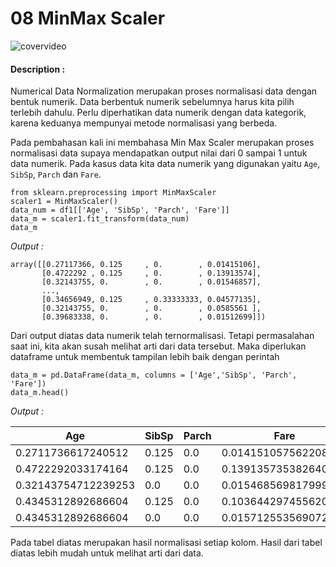 # 08 MinMax Scaler

![covervideo](http://bit.ly/makeaicovervideo)

#### **Description :**
Numerical Data Normalization merupakan proses normalisasi data dengan bentuk numerik. Data berbentuk numerik sebelumnya harus kita pilih terlebih dahulu. Perlu diperhatikan data numerik dengan data kategorik, karena keduanya mempunyai metode normalisasi yang berbeda. 

Pada pembahasan kali ini membahasa Min Max Scaler merupakan proses normalisasi data supaya mendapatkan output nilai dari 0 sampai 1 untuk data numerik. Pada kasus data kita data numerik yang digunakan yaitu ```Age```, ```SibSp```, ```Parch``` dan ```Fare```.

```
from sklearn.preprocessing import MinMaxScaler
scaler1 = MinMaxScaler()
data_num = df1[['Age', 'SibSp', 'Parch', 'Fare']]
data_m = scaler1.fit_transform(data_num)
data_m
```

*Output :*

```
array([[0.27117366, 0.125     , 0.        , 0.01415106],
       [0.4722292 , 0.125     , 0.        , 0.13913574],
       [0.32143755, 0.        , 0.        , 0.01546857],
       ...,
       [0.34656949, 0.125     , 0.33333333, 0.04577135],
       [0.32143755, 0.        , 0.        , 0.0585561 ],
       [0.39683338, 0.        , 0.        , 0.01512699]])
```

Dari output diatas data numerik telah ternormalisasi. Tetapi permasalahan saat ini, kita akan susah melihat arti dari data tersebut. Maka diperlukan dataframe untuk membentuk tampilan lebih baik dengan perintah
```
data_m = pd.DataFrame(data_m, columns = ['Age','SibSp', 'Parch', 'Fare'])
data_m.head()
```

*Output :*

| Age                 | SibSp | Parch | Fare                 |
|---------------------|-------|-------|----------------------|
| 0.2711736617240512  | 0.125 | 0.0   | 0.014151057562208049 |
| 0.4722292033174164  | 0.125 | 0.0   | 0.13913573538264068  |
| 0.32143754712239253 | 0.0   | 0.0   | 0.015468569817999833 |
| 0.4345312892686604  | 0.125 | 0.0   | 0.10364429745562033  |
| 0.4345312892686604  | 0.0   | 0.0   | 0.015712553569072387 |

Pada tabel diatas merupakan hasil normalisasi setiap kolom. Hasil dari tabel diatas lebih mudah untuk melihat arti dari data. 